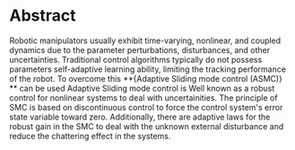 # Abstract

  Robotic manipulators usually exhibit time-varying, nonlinear, and coupled dynamics due to the parameter perturbations, disturbances, and other uncertainties. Traditional control algorithms typically do not possess parameters self-adaptive learning ability, limiting the tracking performance of the robot. To overcome this **{Adaptive Sliding mode control (ASMC)} ** can be used 
    Adaptive Sliding mode control is Well known as a robust control for nonlinear systems to deal with uncertainities. The principle of SMC is based on discontinuous control to force the control system's error state variable toward zero. Additionally, there are adaptive laws for the robust gain in the SMC to deal with the unknown external disturbance and reduce the chattering effect in the systems.
